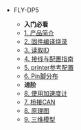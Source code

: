 * FLY-DP5

    * **入门必看**
    * [1. 产品简介](/board/fly_dp5/README.md)
    * [2. 固件编译烧录](/board/fly_dp5/flash.md)
    * [3. 读取ID](/board/fly_dp5/id.md)
    * [4. 接线与配置指南](/board/fly_dp5/wiring.md)
    * [5. printer参考配置](/board/fly_dp5/cfg.md)
    * [6. Pin脚分布](/board/fly_dp5/pins.md)
    * **进阶**
    * [8. 使用加速度计](/board/fly_dp5/adxl345.md)
    * [7. 桥接CAN](/board/fly_dp5/canbridge.md)
    * [8. 原理图](/board/fly_dp5/schematic.md)
    * [9. 三维模型](/board/fly_dp5/3dmodel.md) 
